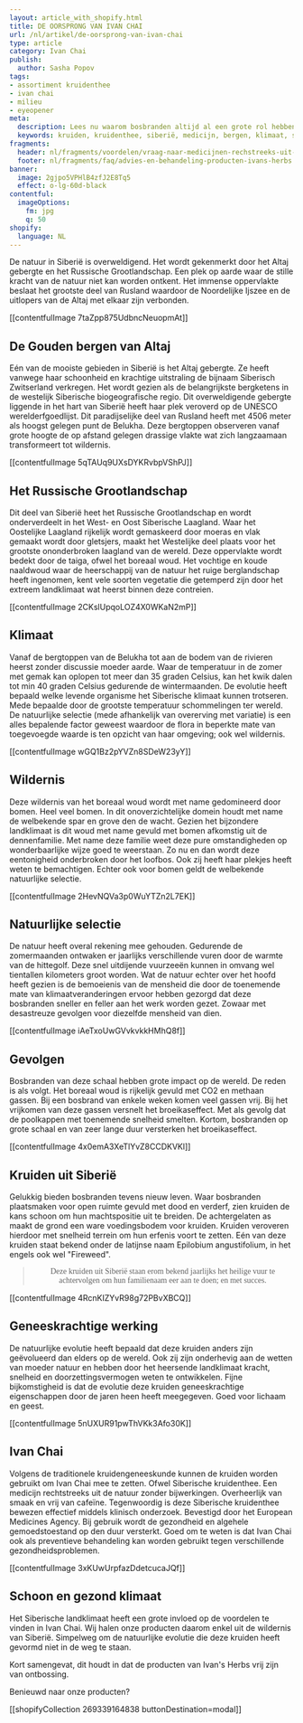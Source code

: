 ```yaml
---
layout: article_with_shopify.html
title: DE OORSPRONG VAN IVAN CHAI
url: /nl/artikel/de-oorsprong-van-ivan-chai
type: article
category: Ivan Chai
publish:
  author: Sasha Popov
tags:
- assortiment kruidenthee
- ivan chai
- milieu
- eyeopener
meta:
  description: Lees nu waarom bosbranden altijd al een grote rol hebben gespeeld in de oorsprong van Ivan Chai. Om de natuurlijke evolutie niet in de weg te staan halen wij daarom onze kruiden louter uit de wildernis van Siberië. Benieuwd naar onze inzichten?
  keywords: kruiden, kruidenthee, siberië, medicijn, bergen, klimaat, schoon, natuur, rusland, bomen, spar, den, tiaga, gezondheid, evolutie, wildernis, Altaj, fireweed, ivan chai, epilobium angustifolium
fragments:
  header: nl/fragments/voordelen/vraag-naar-medicijnen-rechstreeks-uit-de-natuur
  footer: nl/fragments/faq/advies-en-behandeling-producten-ivans-herbs
banner:
  image: 2gjpo5VPHlB4zfJ2E8Tq5
  effect: o-lg-60d-black
contentful:
  imageOptions:
    fm: jpg
    q: 50
shopify:
  language: NL
---
```

De natuur in Siberië is overweldigend. Het wordt gekenmerkt door het Altaj gebergte en het Russische Grootlandschap. Een plek op aarde waar de stille kracht van de natuur niet kan worden ontkent. Het immense oppervlakte beslaat het grootste deel van Rusland waardoor de Noordelijke Ijszee en de uitlopers van de Altaj met elkaar zijn verbonden.

[[contentfulImage 7taZpp875UdbncNeuopmAt]]

## De Gouden bergen van Altaj

Eén van de mooiste gebieden in Siberië is het Altaj gebergte. Ze heeft vanwege haar schoonheid en krachtige uitstraling de bijnaam Siberisch Zwitserland verkregen. Het wordt gezien als de belangrijkste bergketens in de westelijk Siberische biogeografische regio. Dit overweldigende gebergte liggende in het hart van Siberië heeft haar plek veroverd op de UNESCO werelderfgoedlijst. Dit paradijselijke deel van Rusland heeft met 4506 meter als hoogst gelegen punt de Belukha. Deze bergtoppen observeren vanaf grote hoogte de op afstand gelegen drassige vlakte wat zich langzaamaan transformeert tot wildernis.

[[contentfulImage 5qTAUq9UXsDYKRvbpVShPJ]]

## Het Russische Grootlandschap

Dit deel van Siberië heet het Russische Grootlandschap en wordt onderverdeelt in het West- en Oost Siberische Laagland. Waar het Oostelijke Laagland rijkelijk wordt gemaskeerd door moeras en vlak gemaakt wordt door gletsjers, maakt het Westelijke deel plaats voor het grootste ononderbroken laagland van de wereld. Deze oppervlakte wordt bedekt door de taiga, ofwel het boreaal woud. Het vochtige en koude naaldwoud waar de heerschappij van de natuur het ruige berglandschap heeft ingenomen, kent vele soorten vegetatie die getemperd zijn door het extreem landklimaat wat heerst binnen deze contreien.

[[contentfulImage 2CKslUpqoLOZ4X0WKaN2mP]]

## Klimaat

Vanaf de bergtoppen van de Belukha tot aan de bodem van de rivieren heerst zonder discussie moeder aarde. Waar de temperatuur in de zomer met gemak kan oplopen tot meer dan 35 graden Celsius, kan het kwik dalen tot min 40 graden Celsius gedurende de wintermaanden. De evolutie heeft bepaald welke levende organisme het Siberische klimaat kunnen trotseren. Mede bepaalde door de grootste temperatuur schommelingen ter wereld. De natuurlijke selectie (mede afhankelijk van overerving met variatie) is een alles bepalende factor geweest waardoor de flora in beperkte mate van toegevoegde waarde is ten opzicht van haar omgeving; ook wel wildernis.

[[contentfulImage wGQ1Bz2pYVZn8SDeW23yY]]

## Wildernis

Deze wildernis van het boreaal woud wordt met name gedomineerd door bomen. Heel veel bomen. In dit onoverzichtelijke domein houdt met name de welbekende spar en grove den de wacht. Gezien het bijzondere landklimaat is dit woud met name gevuld met bomen afkomstig uit de dennenfamilie. Met name deze familie weet deze pure omstandigheden op wonderbaarlijke wijze goed te weerstaan. Zo nu en dan wordt deze eentonigheid onderbroken door het loofbos. Ook zij heeft haar plekjes heeft weten te bemachtigen. Echter ook voor bomen geldt de welbekende natuurlijke selectie.

[[contentfulImage 2HevNQVa3p0WuYTZn2L7EK]]

## Natuurlijke selectie

De natuur heeft overal rekening mee gehouden. Gedurende de zomermaanden ontwaken er jaarlijks verschillende vuren door de warmte van de hittegolf. Deze snel uitdijende vuurzeeën kunnen in omvang wel tientallen kilometers groot worden. Wat de natuur echter over het hoofd heeft gezien is de bemoeienis van de mensheid die door de toenemende mate van klimaatveranderingen ervoor hebben gezorgd dat deze bosbranden sneller en feller aan het werk worden gezet. Zowaar met desastreuze gevolgen voor diezelfde mensheid van dien.

[[contentfulImage iAeTxoUwGVvkvkkHMhQ8f]]

## Gevolgen

Bosbranden van deze schaal hebben grote impact op de wereld. De reden is als volgt. Het boreaal woud is rijkelijk gevuld met CO2 en methaan gassen. Bij een bosbrand van enkele weken komen veel gassen vrij. Bij het vrijkomen van deze gassen versnelt het broeikaseffect. Met als gevolg dat de poolkappen met toenemende snelheid smelten. Kortom, bosbranden op grote schaal en van zeer lange duur versterken het broeikaseffect.

[[contentfulImage 4x0emA3XeTlYvZ8CCDKVKl]]

## Kruiden uit Siberië

Gelukkig bieden bosbranden tevens nieuw leven. Waar bosbranden plaatsmaken voor open ruimte gevuld met dood en verderf, zien kruiden de kans schoon om hun machtspositie uit te breiden. De achtergelaten as maakt de grond een ware voedingsbodem voor kruiden. Kruiden veroveren hierdoor met snelheid terrein om hun erfenis voort te zetten. Eén van deze kruiden staat bekend onder de latijnse naam Epilobium angustifolium, in het engels ook wel "Fireweed".

><p style="text-align: center; font-family:papyrus">Deze kruiden uit Siberië staan erom bekend jaarlijks het heilige vuur te achtervolgen om hun familienaam eer aan te doen; en met succes.</p>

[[contentfulImage 4RcnKIZYvR98g72PBvXBCQ]]

## Geneeskrachtige werking

De natuurlijke evolutie heeft bepaald dat deze kruiden anders zijn geëvolueerd dan elders op de wereld. Ook zij zijn onderhevig aan de wetten van moeder natuur en hebben door het heersende landklimaat kracht, snelheid en doorzettingsvermogen weten te ontwikkelen. Fijne bijkomstigheid is dat de evolutie deze kruiden geneeskrachtige eigenschappen door de jaren heen heeft meegegeven. Goed voor lichaam en geest.

[[contentfulImage 5nUXUR91pwThVKk3Afo30K]]

## Ivan Chai

Volgens de traditionele kruidengeneeskunde kunnen de kruiden worden gebruikt om Ivan Chai mee te zetten. Ofwel Siberische kruidenthee. Een medicijn rechtstreeks uit de natuur zonder bijwerkingen. Overheerlijk van smaak en vrij van cafeïne. Tegenwoordig is deze Siberische kruidenthee bewezen effectief middels klinisch onderzoek. Bevestigd door het European Medicines Agency. Bij gebruik wordt de gezondheid en algehele gemoedstoestand op den duur versterkt. Goed om te weten is dat Ivan Chai ook als preventieve behandeling kan worden gebruikt tegen verschillende gezondheidsproblemen.

[[contentfulImage 3xKUwUrpfazDdetcucaJQf]]

## Schoon en gezond klimaat

Het Siberische landklimaat heeft een grote invloed op de voordelen te vinden in Ivan Chai. Wij halen onze producten daarom enkel uit de wildernis van Siberië. Simpelweg om de natuurlijke evolutie die deze kruiden heeft gevormd niet in de weg te staan.

Kort samengevat, dit houdt in dat de producten van Ivan's Herbs vrij zijn van ontbossing.

Benieuwd naar onze producten?

[[shopifyCollection 269339164838 buttonDestination=modal]]
